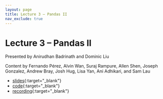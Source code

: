 ```yaml
---
layout: page
title: Lecture 3 – Pandas II
nav_exclude: true
---
```


# Lecture 3 – Pandas II

Presented by Anirudhan Badrinath and Dominic Liu

Content by Fernando Pérez, Alvin Wan, Suraj Rampure, Allen Shen, Joseph Gonzalez, Andrew Bray, Josh Hug, Lisa Yan, Ani Adhikari, and Sam Lau

- [slides](https://docs.google.com/presentation/d/1egBr--RG04u1i3zLPbVVmn7brvz38xQZr8T1JcJcprE/edit?usp=sharing){:target="_blank"}
- [code](https://data100.datahub.berkeley.edu/hub/user-redirect/git-pull?repo=https%3A%2F%2Fgithub.com%2FDS-100%2Fsu22&branch=main&urlpath=lab%2Ftree%2Fsu22%2Flec%2Flec03%2F03-pandas-ii.ipynb){:target="_blank"}
- [recording](https://bcourses.berkeley.edu/courses/1515881/external_tools/78985){:target="_blank"}



<!--A reminder – the right column of the table below contains _Quick Checks_. These are **not** required but suggested to help you check your understanding.

<table>
<colgroup>
<col style="width: 25%" />
<col style="width: 25%" />
<col style="width: 25%" />
</colgroup>
<thead>
<tr class="header">
<th></th>
<th>Video</th>
<th>Quick Check</th>
</tr>
</thead>
<tbody>
<tr>
<td><strong>3.1</strong> <br> Random Variables.</td>
<td><iframe width="300" height="300" height src="https://www.youtube.com/embed/yukhgQWUHB4" frameborder="0" allow="accelerometer; autoplay; encrypted-media; gyroscope; picture-in-picture" allowfullscreen></iframe></td>
<td><a href="https://forms.gle/QtJxqVGaCnHwwUjU8" target="\_blank">3.1</a></td>
</tr>
<tr>
<td><strong>3.2</strong> <br> Distributions.</td>
<td><iframe width="300" height="300" height src="https://www.youtube.com/embed/TcQ_Topz6Ko" frameborder="0" allow="accelerometer; autoplay; encrypted-media; gyroscope; picture-in-picture" allowfullscreen></iframe></td>
<td><a href="https://forms.gle/V2ub1gXQeKoZJViRA" target="\_blank">3.2</a></td>
</tr>
<tr>
<td><strong>3.3</strong> <br> Defining the Bernoulli and binomial distributions. </td>
<td><iframe width="300" height="500" height src="https://www.youtube.com/embed/11b4jvtX1vY" frameborder="0" allow="accelerometer; autoplay; encrypted-media; gyroscope; picture-in-picture" allowfullscreen></iframe></td>
<td><a href="https://forms.gle/kU43cnNkoPdjnBpdA" target="\_blank">3.3</a></td>
</tr>
<tr>
<td><strong>3.4</strong> <br> Equality.</td>
<td><iframe width="300" height="300" height src="https://www.youtube.com/embed/udC-RcO2A5w" frameborder="0" allow="accelerometer; autoplay; encrypted-media; gyroscope; picture-in-picture" allowfullscreen></iframe></td>
<td><a href="https://forms.gle/u8JiMMvBGeaZBN3R6" target="\_blank">3.4</a></td>
</tr>
<tr>
<td><strong>3.5</strong> <br> Expectation.</td>
<td><iframe width="300" height="300" height src="https://www.youtube.com/embed/Z97I9H0z8bo" frameborder="0" allow="accelerometer; autoplay; encrypted-media; gyroscope; picture-in-picture" allowfullscreen></iframe></td>
<td><a href="https://forms.gle/RtbaEQakfSwcamWQA" target="\_blank">3.5</a></td>
</tr>
<tr>
<td><strong>3.6</strong> <br> Summary.</td>
<td><iframe width="300" height="300" height src="https://www.youtube.com/embed/wXOBc6qO3YU" frameborder="0" allow="accelerometer; autoplay; encrypted-media; gyroscope; picture-in-picture" allowfullscreen></iframe></td>
<td>N/A</td>
</tr>
-->
